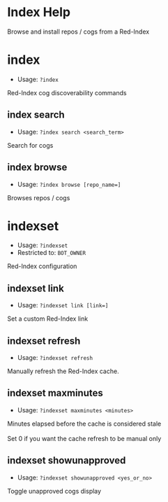 # Index Help

Browse and install repos / cogs from a Red-Index

# index
 - Usage: `?index `

Red-Index cog discoverability commands

## index search
 - Usage: `?index search <search_term> `

Search for cogs

## index browse
 - Usage: `?index browse [repo_name=] `

Browses repos / cogs

# indexset
 - Usage: `?indexset `
 - Restricted to: `BOT_OWNER`

Red-Index configuration

## indexset link
 - Usage: `?indexset link [link=] `

Set a custom Red-Index link

## indexset refresh
 - Usage: `?indexset refresh `

Manually refresh the Red-Index cache.

## indexset maxminutes
 - Usage: `?indexset maxminutes <minutes> `

Minutes elapsed before the cache is considered stale<br/><br/>Set 0 if you want the cache refresh to be manual only

## indexset showunapproved
 - Usage: `?indexset showunapproved <yes_or_no> `

Toggle unapproved cogs display

